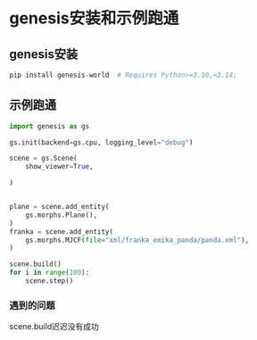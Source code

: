 # genesis安装和示例跑通

## genesis安装

```python
pip install genesis-world  # Requires Python>=3.10,<3.14;
```

## 示例跑通

```python
import genesis as gs

gs.init(backend=gs.cpu, logging_level="debug")

scene = gs.Scene(
    show_viewer=True,

)


plane = scene.add_entity(
    gs.morphs.Plane(),
)
franka = scene.add_entity(
    gs.morphs.MJCF(file="xml/franka_emika_panda/panda.xml"),
)

scene.build()
for i in range(100):
    scene.step()
```

### 遇到的问题

scene.build迟迟没有成功
